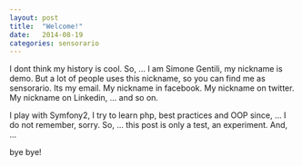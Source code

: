 ```yaml
---
layout: post
title:  "Welcome!"
date:   2014-08-19
categories: sensorario
---
```


I dont think my history is cool. So, ... I am Simone Gentili, my nickname is demo. But a lot of people uses this nickname, so you can find me as sensorario. Its my email. My nickname in facebook. My nickname on twitter. My nickname on Linkedin, ... and so on.

I play with Symfony2, I try to learn php, best practices and OOP since, ... I do not remember, sorry. So, ... this post is only a test, an experiment. And, ...

bye bye!
